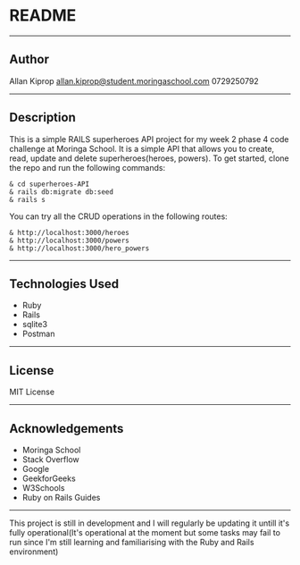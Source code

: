 # README

---

## Author
Allan Kiprop
allan.kiprop@student.moringaschool.com
0729250792

---
## Description
This is a simple RAILS superheroes API project for my week 2 phase 4 code challenge at Moringa School. It is a simple API that allows you to create, read, update and delete superheroes(heroes, powers). To get started, clone the repo and run the following commands:

```
& cd superheroes-API
& rails db:migrate db:seed
& rails s
```
You can try all the CRUD operations in the following routes:

```
& http://localhost:3000/heroes
& http://localhost:3000/powers
& http://localhost:3000/hero_powers
```
---

## Technologies Used
* Ruby
* Rails
* sqlite3
* Postman

---

## License
MIT License

---

## Acknowledgements
* Moringa School
* Stack Overflow
* Google
* GeekforGeeks
* W3Schools
* Ruby on Rails Guides

---

This project is still in development and I will regularly be updating it untill it's fully operational(It's operational at the moment but some tasks may fail to run since I'm still learning and familiarising with the Ruby and Rails environment)